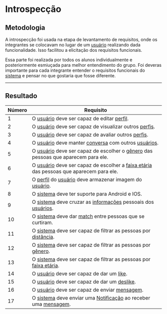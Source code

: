 # Introspecção

## Metodologia
A introspecção foi usada na etapa de levantamento de requisitos, onde os integrantes se colocavam no lugar de um [usuário](/modelagem/lexicos#usuario) realizando dada funcionalidade. Isso facilitou a elicitação dos requisitos funcionais.  

Essa parte foi realizada por todos os alunos individualmente e posteriormente esmiuçada para melhor entendimento do grupo. Foi deveras importante para cada integrante entender o requisitos funcionais do [sistema](/modelagem/lexicos#tinder) e pensar no que gostaria que fosse diferente.

---

## Resultado

| Número | Requisito                                                                              |
|--------|----------------------------------------------------------------------------------------|
| 1      | O [usuário](/modelagem/lexicos#usuario) deve ser capaz de editar [perfil](/modelagem/lexicos#perfil).                                             |
| 2      | O [usuário](/modelagem/lexicos#usuario) deve ser capaz de visualizar outros [perfis](/modelagem/lexicos#perfil).                                   |
| 3      | O [usuário](/modelagem/lexicos#usuario) deve ser capaz de avaliar outros [perfis](/modelagem/lexicos#perfil).                                      |
| 4      | O [usuário](/modelagem/lexicos#usuario) deve manter [conversa](/modelagem/lexicos#chat) com outros [usuários](/modelagem/lexicos#usuario).                                     |
| 5      | O [usuário](/modelagem/lexicos#usuario) deve ser capaz de escolher o [gênero](/modelagem/lexicos#genero) das pessoas que aparecem para ele.       |
| 6      | O [usuário](/modelagem/lexicos#usuario) deve ser capaz de escolher a [faixa etária](/modelagem/lexicos#faixa-etaria) das pessoas que aparecem para ele. |
| 7      | O [perfil](/modelagem/lexicos#perfil) do [usuário](/modelagem/lexicos#usuario) deve armazenar imagem do [usuário](/modelagem/lexicos#usuario).                                  |
| 8      | O [sistema](/modelagem/lexicos#sistema) deve ter suporte para Android e IOS.                                         |
| 9      | O [sistema](/modelagem/lexicos#sistema) deve cruzar as [informações](/modelagem/lexicos#info) pessoais dos [usuários](/modelagem/lexicos#usuario).                             |
| 10     | O [sistema](/modelagem/lexicos#sistema) deve dar [match](/modelagem/lexicos#match) entre pessoas que se curtiram.                                 |
| 11     | O [sistema](/modelagem/lexicos#sistema) deve ser capaz de filtrar as pessoas por [distância](/modelagem/lexicos#distancia).                          |
| 12     | O [sistema](/modelagem/lexicos#sistema) deve ser capaz de filtrar as pessoas por [gênero](/modelagem/lexicos#genero).                             |
| 13     | O [sistema](/modelagem/lexicos#sistema) deve ser capaz de filtrar as pessoas por [faixa etária](/modelagem/lexicos#faixa-etaria).                       |
| 14     | O [usuário](/modelagem/lexicos#usuario) deve ser capaz de dar um [like](/modelagem/lexicos#like).                                                |
| 15     | O [usuário](/modelagem/lexicos#usuario) deve ser capaz de dar um [deslike](/modelagem/lexicos#deslike).                                             |
| 16     | O [usuário](/modelagem/lexicos#usuario) deve ser capaz de enviar [mensagem](/modelagem/lexicos#mensagem).                                            |
| 17     | O [sistema](/modelagem/lexicos#sistema) deve enviar uma [Notificação](/modelagem/lexicos#notificacao) ao receber uma [mensagem](/modelagem/lexicos#mensagem).                         |
